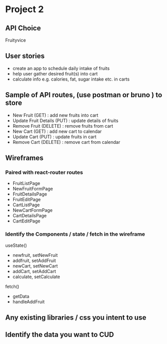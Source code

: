 # Project 2

## API Choice

Fruityvice

## User stories

- create an app to schedule daily intake of fruits
- help user gather desired fruit(s) into cart
- calculate info e.g. calories, fat, sugar intake etc. in carts

## Sample of API routes, (use postman or bruno ) to store

- New Fruit (GET) : add new fruits into cart
- Update Fruit Details (PUT) : update details of fruits
- Remove Fruit (DELETE) : remove fruits from cart
- New Cart (GET) : add new cart to calendar
- Update Cart (PUT) : update fruits in cart
- Remove Cart (DELETE) : remove cart from calendar

## Wireframes

### Paired with react-router routes

- FruitListPage
- NewFruitFormPage
- FruitDetailsPage
- FruitEditPage
- CartListPage
- NewCartFormPage
- CartDetailsPage
- CartEditPage

### Identify the Components / state / fetch in the wireframe

useState()

- newfruit, setNewFruit
- addfruit, setAddFruit
- newCart, setNewCart
- addCart, setAddCart
- calculate, setCalculate

fetch()

- getData
- handleAddFruit

## Any existing libraries / css you intent to use

## Identify the data you want to CUD
